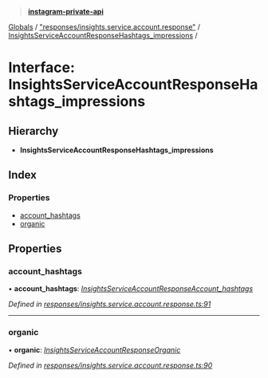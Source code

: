 > **[instagram-private-api](../README.md)**

[Globals](../README.md) / ["responses/insights.service.account.response"](../modules/_responses_insights_service_account_response_.md) / [InsightsServiceAccountResponseHashtags_impressions](_responses_insights_service_account_response_.insightsserviceaccountresponsehashtags_impressions.md) /

# Interface: InsightsServiceAccountResponseHashtags_impressions

## Hierarchy

* **InsightsServiceAccountResponseHashtags_impressions**

## Index

### Properties

* [account_hashtags](_responses_insights_service_account_response_.insightsserviceaccountresponsehashtags_impressions.md#account_hashtags)
* [organic](_responses_insights_service_account_response_.insightsserviceaccountresponsehashtags_impressions.md#organic)

## Properties

###  account_hashtags

• **account_hashtags**: *[InsightsServiceAccountResponseAccount_hashtags](_responses_insights_service_account_response_.insightsserviceaccountresponseaccount_hashtags.md)*

*Defined in [responses/insights.service.account.response.ts:91](https://github.com/dilame/instagram-private-api/blob/e9c516c/src/responses/insights.service.account.response.ts#L91)*

___

###  organic

• **organic**: *[InsightsServiceAccountResponseOrganic](_responses_insights_service_account_response_.insightsserviceaccountresponseorganic.md)*

*Defined in [responses/insights.service.account.response.ts:90](https://github.com/dilame/instagram-private-api/blob/e9c516c/src/responses/insights.service.account.response.ts#L90)*
